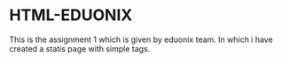 # HTML-EDUONIX
This is the assignment 1 which is given by eduonix team. In which i have created a statis page with simple tags.
